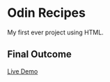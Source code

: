 # Odin Recipes
My first ever project using HTML.

## Final Outcome
[Live Demo](https://jmndz.github.io/odin-recipes/)
